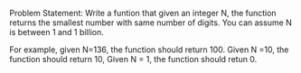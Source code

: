 Problem Statement: Write a funtion that given an integer N, the function returns the smallest number with same number of digits. You can assume N is between 1 and 1 billion.

For example, given N=136, the function should return 100. Given N =10, the function should return 10, Given N = 1, the function should retun 0.